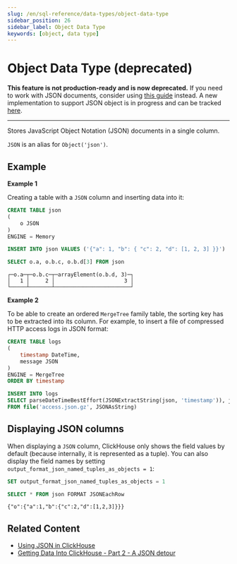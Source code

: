 ```yaml
---
slug: /en/sql-reference/data-types/object-data-type
sidebar_position: 26
sidebar_label: Object Data Type
keywords: [object, data type]
---
```


# Object Data Type (deprecated)

**This feature is not production-ready and is now deprecated.** If you need to work with JSON documents, consider using [this guide](/docs/en/integrations/data-ingestion/data-formats/json) instead. A new implementation to support JSON object is in progress and can be tracked [here](https://github.com/ClickHouse/ClickHouse/issues/54864).

<hr />

Stores JavaScript Object Notation (JSON) documents in a single column.

`JSON` is an alias for `Object('json')`.

## Example

**Example 1**

Creating a table with a `JSON` column and inserting data into it:

```sql
CREATE TABLE json
(
    o JSON
)
ENGINE = Memory
```

```sql
INSERT INTO json VALUES ('{"a": 1, "b": { "c": 2, "d": [1, 2, 3] }}')
```

```sql
SELECT o.a, o.b.c, o.b.d[3] FROM json
```

```text
┌─o.a─┬─o.b.c─┬─arrayElement(o.b.d, 3)─┐
│   1 │     2 │                      3 │
└─────┴───────┴────────────────────────┘
```

**Example 2**

To be able to create an ordered `MergeTree` family table, the sorting key has to be extracted into its column. For example, to insert a file of compressed HTTP access logs in JSON format:

```sql
CREATE TABLE logs
(
	timestamp DateTime,
	message JSON
)
ENGINE = MergeTree
ORDER BY timestamp
```

```sql
INSERT INTO logs
SELECT parseDateTimeBestEffort(JSONExtractString(json, 'timestamp')), json
FROM file('access.json.gz', JSONAsString)
```

## Displaying JSON columns

When displaying a `JSON` column, ClickHouse only shows the field values by default (because internally, it is represented as a tuple). You can also display the field names by setting `output_format_json_named_tuples_as_objects = 1`:

```sql
SET output_format_json_named_tuples_as_objects = 1

SELECT * FROM json FORMAT JSONEachRow
```

```text
{"o":{"a":1,"b":{"c":2,"d":[1,2,3]}}}
```

## Related Content

- [Using JSON in ClickHouse](/docs/en/integrations/data-formats/json)
- [Getting Data Into ClickHouse - Part 2 - A JSON detour](https://clickhouse.com/blog/getting-data-into-clickhouse-part-2-json)